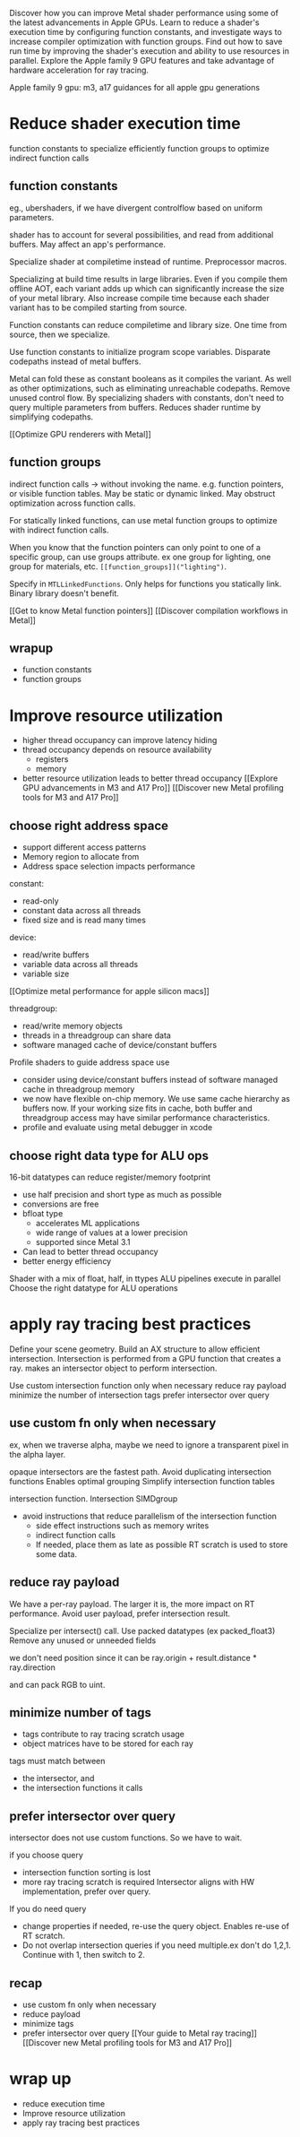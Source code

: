 Discover how you can improve Metal shader performance using some of the latest advancements in Apple GPUs. Learn to reduce a shader's execution time by configuring function constants, and investigate ways to increase compiler optimization with function groups. Find out how to save run time by improving the shader's execution and ability to use resources in parallel. Explore the Apple family 9 GPU features and take advantage of hardware acceleration for ray tracing.

Apple family 9 gpu: m3, a17
guidances for all apple gpu generations

# Reduce shader execution time

function constants to specialize efficiently
function groups to optimize indirect function calls

## function constants

eg., ubershaders, if we have divergent controlflow based on uniform parameters.

shader has to account for several possibilities, and read from additional buffers.  May affect an app's performance.

Specialize shader at compiletime instead of runtime.  Preprocessor macros.

Specializing at build time results in large libraries.  Even if you compile them offline AOT, each variant adds up which can significantly increase the size of your metal library.  Also increase compile time because each shader variant has to be compiled starting from source.

Function constants can reduce compiletime and library size.  One time from source, then we specialize.

Use function constants to initialize program scope variables.  Disparate codepaths instead of metal buffers.

Metal can fold these as constant booleans as it compiles the variant.  As well as other optimizations, such as eliminating unreachable codepaths.  Remove unused control flow.  By specializing shaders with constants, don't need to query multiple parameters from buffers.  Reduces shader runtime by simplifying codepaths.

[[Optimize GPU renderers with Metal]]

## function groups

indirect function calls -> without invoking the name.  e.g. function pointers, or visible function tables.
May be static or dynamic linked.  May obstruct optimization across function calls.

For statically linked functions, can use metal function groups to optimize with indirect function calls.  

When you know that the function pointers can only point to one of a specific group, can use groups attribute.  ex one group for lighting, one group for materials, etc.  `[[function_groups]]("lighting")`.

Specify in `MTLLinkedFunctions`.  Only helps for functions you statically link.  Binary library doesn't benefit.

[[Get to know Metal function pointers]]
[[Discover compilation workflows in Metal]]

## wrapup
* function constants
* function groups
# Improve resource utilization
* higher thread occupancy can improve latency hiding
* thread occupancy depends on resource availability
	* registers
	* memory
* better resource utilization leads to better thread occupancy
[[Explore GPU advancements in M3 and A17 Pro]]
[[Discover new Metal profiling tools for M3 and A17 Pro]]

## choose right address space

* support different access patterns
* Memory region to allocate from
* Address space selection impacts performance

constant:
* read-only
* constant data across all threads
* fixed size and is read many times

device:
* read/write buffers
* variable data across all threads
* variable size

[[Optimize metal performance for apple silicon macs]]

threadgroup:
* read/write memory objects
* threads in a threadgroup can share data
* software managed cache of device/constant buffers

Profile shaders to guide address space use
* consider using device/constant buffers instead of software managed cache in threadgroup memory
* we now have flexible on-chip memory.  We use same cache hierarchy as buffers now.  If your working size fits in cache, both buffer and threadgroup access may have similar performance characteristics.
* profile and evaluate using metal debugger in xcode

## choose right data type for ALU ops

16-bit datatypes can reduce register/memory footprint
* use half precision and short type as much as possible
* conversions are free
* bfloat type
	* accelerates ML applications
	* wide range of values at a lower precision
	* supported since Metal 3.1
* Can lead to better thread occupancy
* better energy efficiency

Shader with a mix of float, half, in ttypes
ALU pipelines execute in parallel
Choose the right datatype for ALU operations

# apply ray tracing best practices
Define your scene geometry.  Build an AX structure to allow efficient intersection.
Intersection is performed from a GPU function that creates a ray. makes an intersector object to perform intersection.

Use custom intersection function only when necessary
reduce ray payload
minimize the number of intersection tags
prefer intersector over query

## use custom fn only when necessary
ex, when we traverse alpha, maybe we need to ignore a transparent pixel in the alpha layer.

opaque intersectors are the fastest path.
Avoid duplicating intersection functions
Enables optimal grouping
Simplify intersection function tables

intersection function.  Intersection SIMDgroup

* avoid instructions that reduce parallelism of the intersection function
	* side effect instructions such as memory writes
	* indirect function calls
	* If needed, place them as late as possible
RT scratch is used to store some data.


## reduce ray payload
We have a per-ray payload.  The larger it is, the more impact on RT performance.  Avoid user payload, prefer intersection result.

Specialize per intersect() call.
Use packed datatypes (ex packed_float3)
Remove any unused or unneeded fields

we don't need position since it can be ray.origin + result.distance * ray.direction

and can pack RGB to uint.

## minimize number of tags
* tags contribute to ray tracing scratch usage
* object matrices have to be stored for each ray

tags must match between
* the intersector, and
* the intersection functions it calls
## prefer intersector over query
intersector does not use custom functions.  So we have to wait.

if you choose query
* intersection function sorting is lost
* more ray tracing scratch is required
Intersector aligns with HW implementation, prefer over query.

If you do need query
* change properties if needed, re-use the query object.  Enables re-use of RT scratch.
* Do not overlap intersection queries if you need multiple.ex don't do 1,2,1.  Continue with 1, then switch to 2.

## recap
* use custom fn only when necessary
* reduce payload
* minimize tags
* prefer intersector over query
[[Your guide to Metal ray tracing]]
[[Discover new Metal profiling tools for M3 and A17 Pro]]

# wrap up
* reduce execution time
* Improve resource utilization
* apply ray tracing best practices

